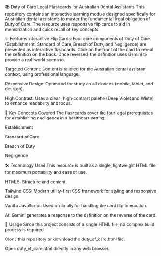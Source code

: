 📚 Duty of Care Legal Flashcards for Australian Dental Assistants
This repository contains an interactive learning module designed specifically for Australian dental assistants to master the fundamental legal obligation of Duty of Care. The resource uses responsive flip cards to aid in memorization and quick recall of key concepts.

✨ Features
Interactive Flip Cards: Four core components of Duty of Care (Establishment, Standard of Care, Breach of Duty, and Negligence) are presented as interactive flashcards. Click on the front of the card to reveal the definition on the back. Once reversed, the definition uses Gemini to provide a real-world scenario.

Targeted Content: Content is tailored for the Australian dental assistant context, using professional language.

Responsive Design: Optimized for study on all devices (mobile, tablet, and desktop).

High Contrast: Uses a clean, high-contrast palette (Deep Violet and White) to enhance readability and focus.

🎯 Key Concepts Covered
The flashcards cover the four legal prerequisites for establishing negligence in a healthcare setting:

Establishment

Standard of Care

Breach of Duty

Negligence

🛠 Technology Used
This resource is built as a single, lightweight HTML file for maximum portability and ease of use.

HTML5: Structure and content.

Tailwind CSS: Modern utility-first CSS framework for styling and responsive design.

Vanilla JavaScript: Used minimally for handling the card flip interaction.

AI: Gemini generates a response to the definition on the reverse of the card.

🚀 Usage
Since this project consists of a single HTML file, no complex build process is required.

Clone this repository or download the duty_of_care.html file.

Open duty_of_care.html directly in any web browser.
